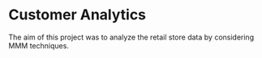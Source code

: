 # Customer Analytics
 The aim of this project was to analyze the retail store data by considering MMM techniques.
